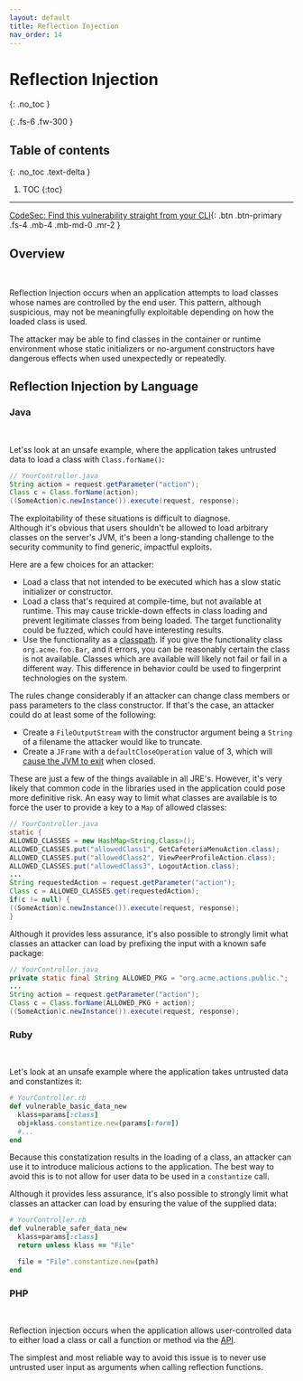 ```yaml
---
layout: default
title: Reflection Injection
nav_order: 14
---
```


# Reflection Injection
{: .no_toc }

{: .fs-6 .fw-300 }

## Table of contents
{: .no_toc .text-delta }

1. TOC
{:toc}

---
[CodeSec: Find this vulnerability straight from your CLI](https://www.contrastsecurity.com/developer/codesec/){: .btn .btn-primary .fs-4 .mb-4 .mb-md-0 .mr-2 }

## Overview
<br/> 

Reflection Injection occurs when an application attempts to load classes whose names are controlled by the end user. 
This pattern, although suspicious, may not be meaningfully exploitable depending on how the loaded class is used.

The attacker may be able to find classes in the container or runtime environment whose static initializers or no-argument constructors have dangerous effects when used unexpectedly or repeatedly.


## Reflection Injection by Language


### Java 
<br/>

Let'ss look at an unsafe example, where the application takes untrusted data to load a class with `Class.forName()`: 

```java
// YourController.java
String action = request.getParameter("action");
Class c = Class.forName(action);
((SomeAction)c.newInstance()).execute(request, response);
``` 


The exploitability of these situations is difficult to diagnose.  
Although it's obvious that users shouldn't be allowed to load arbitrary classes on the server's JVM, it's been a long-standing challenge to the security community to find generic, impactful exploits. 

Here are a few choices for an attacker:
- Load a class that not intended to be executed which has a slow static initializer or constructor.
- Load a class that's required at compile-time, but not available at runtime. This may cause trickle-down effects in class loading and prevent legitimate classes from being loaded. The target functionality could be fuzzed, which could have interesting results.
- Use the functionality as a [classpath](https://en.wikipedia.org/wiki/Oracle_machine). 
If you give the functionality class `org.acme.foo.Bar`, and it errors, you can be reasonably certain the class is not available. 
Classes which are available will likely not fail or fail in a different way. This difference in behavior could be used to fingerprint technologies on the system.

The rules change considerably if an attacker can change class members or pass parameters to the class constructor. If that's the case, an attacker could do at least some of the following:
- Create a `FileOutputStream` with the constructor argument being a `String` of a filename the attacker would like to truncate.
- Create a `JFrame` with a `defaultCloseOperation` value of 3, which will [cause the JVM to exit](https://wouter.coekaerts.be/2011/amf-arbitrary-code-execution) when closed. 

These are just a few of the things available in all JRE's. However, it's very likely that common code in the libraries used in the application could pose more definitive risk. 
An easy way to limit what classes are available is to force the user to provide a key to a `Map` of allowed classes: 

```java
// YourController.java
static {
ALLOWED_CLASSES = new HashMap<String,Class>();
ALLOWED_CLASSES.put("allowedClass1", GetCafeteriaMenuAction.class);
ALLOWED_CLASSES.put("allowedClass2", ViewPeerProfileAction.class);
ALLOWED_CLASSES.put("allowedClass3", LogoutAction.class);
...
String requestedAction = request.getParameter("action");
Class c = ALLOWED_CLASSES.get(requestedAction);
if(c != null) {
((SomeAction)c.newInstance()).execute(request, response);
}
```

Although it provides less assurance, it's also possible to strongly limit what classes an attacker can load by prefixing the input with a known safe package: 

```java
// YourController.java
private static final String ALLOWED_PKG = "org.acme.actions.public.";
...
String action = request.getParameter("action");
Class c = Class.forName(ALLOWED_PKG + action);
((SomeAction)c.newInstance()).execute(request, response);
```

### Ruby 
<br/>

Let's look at an unsafe example where the application takes untrusted data and constantizes it: 

```ruby
# YourController.rb
def vulnerable_basic_data_new
  klass=params[:class]
  obj=klass.constantize.new(params[:form])
  #...
end
```

Because this constatization results in the loading of a class, an attacker can use it to introduce malicious actions to the application. 
The best way to avoid this is to not allow for user data to be used in a `constantize` call. 

Although it provides less assurance, it's also possible to strongly limit what classes an attacker can load by ensuring the value of the supplied data: 


```ruby
# YourController.rb
def vulnerable_safer_data_new
  klass=params[:class]
  return unless klass == "File"

  file = "File".constantize.new(path)
end
```

### PHP 
<br/> 

Reflection injection occurs when the application allows user-controlled data to either load a class or call a function or method via the [API](https://www.php.net/manual/en/book.reflection.php). 

The simplest and most reliable way to avoid this issue is to never use untrusted user input as arguments when calling reflection functions. 
